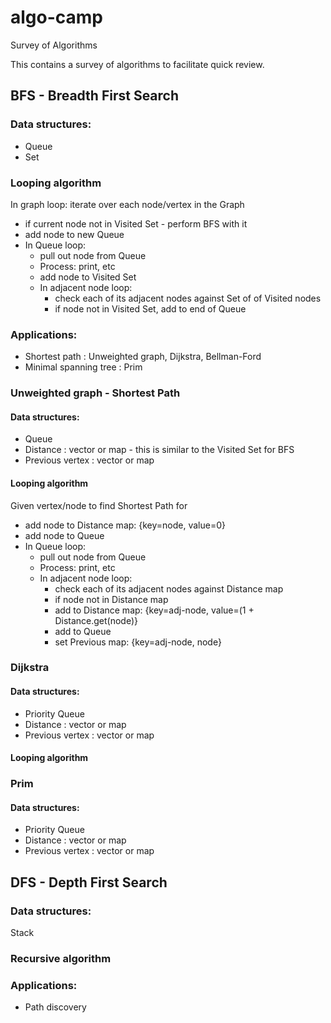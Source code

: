 # algo-camp
Survey of Algorithms

This contains a survey of algorithms to facilitate quick review.

## BFS - Breadth First Search

### Data structures:
* Queue
* Set

### Looping algorithm

In graph loop: iterate over each node/vertex in the Graph
* if current node not in Visited Set - perform BFS with it
* add node to new Queue
* In Queue loop:
  * pull out node from Queue
  * Process: print, etc
  * add node to Visited Set
  * In adjacent node loop:
    * check each of its adjacent nodes against Set of of Visited nodes
    * if node not in Visited Set, add to end of Queue

### Applications: 
* Shortest path : Unweighted graph, Dijkstra, Bellman-Ford
* Minimal spanning tree : Prim

### Unweighted graph - Shortest Path

#### Data structures:
* Queue
* Distance : vector or map - this is similar to the Visited Set for BFS
* Previous vertex : vector or map

#### Looping algorithm

Given vertex/node to find Shortest Path for
* add node to Distance map: {key=node, value=0}
* add node to Queue
* In Queue loop:
  * pull out node from Queue
  * Process: print, etc
  * In adjacent node loop:
    * check each of its adjacent nodes against Distance map
    * if node not in Distance map
     * add to Distance map: {key=adj-node, value=(1 + Distance.get(node)}
     * add to Queue
     * set Previous map: {key=adj-node, node}
    

### Dijkstra

#### Data structures:
* Priority Queue
* Distance : vector or map
* Previous vertex : vector or map

#### Looping algorithm



### Prim

#### Data structures:
* Priority Queue
* Distance : vector or map
* Previous vertex : vector or map


## DFS - Depth First Search

### Data structures:
Stack

### Recursive algorithm

### Applications:
* Path discovery




